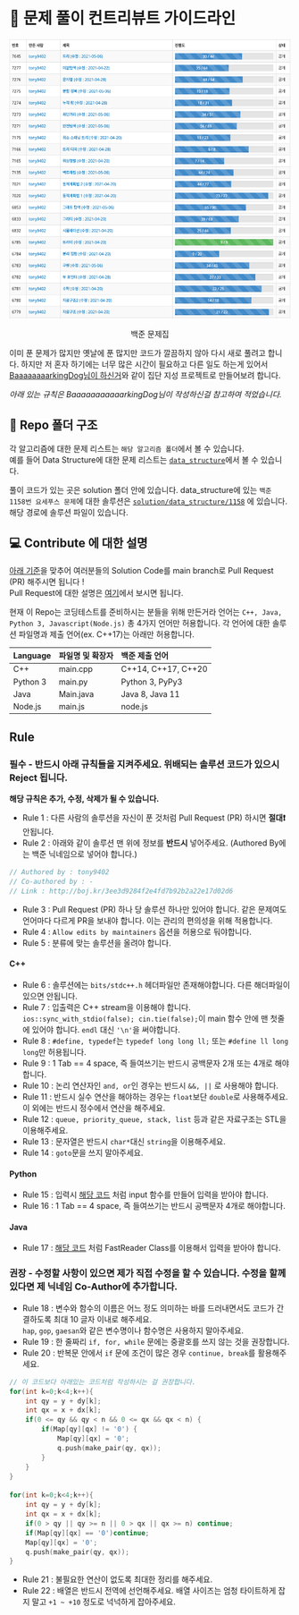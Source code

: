 # 📕 문제 풀이 컨트리뷰트 가이드라인

<!-- 1694 x 1588 (1.06675 : 1) -->
<p align="center">
  <img src="./assets/image/image_problems.png" alt="problems" height="500px" width="533px"/>
  <p align="center">백준 문제집</p>
</p>

이미 푼 문제가 많지만 옛날에 푼 많지만 코드가 깔끔하지 않아 다시 새로 풀려고 합니다. 하지만 저 혼자 하기에는 너무 많은 시간이 필요하고 다른 일도 하는게 있어서 [BaaaaaaaarkingDog님이 하신거](https://github.com/encrypted-def/basic-algo-lecture/blob/master/solution-request.md)와 같이 집단 지성 프로젝트로 만들어보려 합니다.  

*아래 있는 규칙은 BaaaaaaaaaaarkingDog님이 작성하신걸 참고하여 적었습니다.*


## 📁 Repo 폴더 구조

각 알고리즘에 대한 문제 리스트는 ```해당 알고리즘 폴더```에서 볼 수 있습니다.  
예를 들어 Data Structure에 대한 문제 리스트는 [```data_structure```](https://github.com/tony9402/baekjoon/tree/main/data_structure)에서 볼 수 있습니다.  

풀이 코드가 있는 곳은 solution 폴더 안에 있습니다. data_structure에 있는 ```백준 1158번 요세푸스 문제```에 대한 솔루션은 [```solution/data_structure/1158```](https://github.com/tony9402/baekjoon/tree/main/solution/data_structure/1158) 에 있습니다. 해당 경로에 솔루션 파일이 있습니다.


## 💻 Contribute 에 대한 설명

[아래 기준](#rule)을 맞추어 여러분들의 Solution Code를 main branch로 Pull Request (PR) 해주시면 됩니다 !  
Pull Request에 대한 설명은 [여기](https://wayhome25.github.io/git/2017/07/08/git-first-pull-request-story/)에서 보시면 됩니다.

현재 이 Repo는 코딩테스트를 준비하시는 분들을 위해 만든거라 언어는 ```C++, Java, Python 3, Javascript(Node.js)``` 총 4가지 언어만 허용합니다. 각 언어에 대한 솔루션 파일명과 제출 언어(ex. C++17)는 아래만 허용합니다.

| Language | 파일명 및 확장자 | 백준 제출 언어      |
| :------- | :--------------- | :------------------ |
| C++      | main.cpp         | C++14, C++17, C++20 |
| Python 3 | main.py          | Python 3, PyPy3     |
| Java     | Main.java        | Java 8, Java 11     |
| Node.js  | main.js          | node.js             |

## Rule

### 필수 - 반드시 아래 규칙들을 지켜주세요. 위배되는 솔루션 코드가 있으시 Reject 됩니다.

**해당 규칙은 추가, 수정, 삭제가 될 수 있습니다.**

- Rule 1 : 다른 사람의 솔루션을 자신이 푼 것처럼 Pull Request (PR) 하시면 **절대❗️** 안됩니다.
- Rule 2 : 아래와 같이 솔루션 맨 위에 정보를 **반드시** 넣어주세요. (Authored By에는 백준 닉네임으로 넣어야 합니다.)

```cpp
// Authored by : tony9402
// Co-authored by : -
// Link : http://boj.kr/3ee3d9284f2e4fd7b92b2a22e17d02d6
```

- Rule 3 : Pull Request (PR) 하나 당 솔루션 하나만 있어야 합니다. 같은 문제여도 언어마다 다르게 PR을 보내야 합니다. 이는 관리의 편의성을 위해 적용합니다.
- Rule 4 : `Allow edits by maintainers` 옵션을 허용으로 둬야합니다.
- Rule 5 : 분류에 맞는 솔루션을 올려야 합니다.

#### C++

- Rule 6 : 솔루션에는 `bits/stdc++.h` 헤더파일만 존재해야합니다. 다른 해더파일이 있으면 안됩니다.  
- Rule 7 : 입출력은 C++ stream을 이용해야 합니다. `ios::sync_with_stdio(false); cin.tie(false);`이 main 함수 안에 맨 첫줄에 있어야 합니다. `endl` 대신 `'\n'`을 써야합니다.  
- Rule 8 : `#define, typedef`는 `typedef long long ll;` 또는 `#define ll long long`만 허용됩니다.  
- Rule 9 : 1 Tab == 4 space, 즉 들여쓰기는 반드시 공백문자 2개 또는 4개로 해야합니다.  
- Rule 10 : 논리 연산자인 `and, or`인 경우는 반드시 `&&, ||` 로 사용해야 합니다.  
- Rule 11 : 반드시 실수 연산을 해야하는 경우는 `float`보단 `double`로 사용해주세요. 이 외에는 반드시 정수에서 연산을 해주세요.
- Rule 12 : `queue, priority_queue, stack, list` 등과 같은 자료구조는 STL을 이용해주세요.
- Rule 13 : 문자열은 반드시 `char*`대신 `string`을 이용해주세요. <!--*-->
- Rule 14 : `goto`문을 쓰지 말아주세요.

#### Python

- Rule 15 : 입력시 [해당 코드](http://boj.kr/e94b3c2e8dce4332b75806ff58c2981d) 처럼 input 함수를 만들어 입력을 받아야 합니다.
- Rule 16 : 1 Tab == 4 space, 즉 들여쓰기는 반드시 공백문자 4개로 해야합니다.  

#### Java

- Rule 17 : [해당 코드](http://boj.kr/474912cdad044873b6aa14e34643f7b7) 처럼 FastReader Class를 이용해서 입력을 받아야 합니다.

### 권장 - 수정할 사항이 있으면 제가 직접 수정을 할 수 있습니다. 수정을 할께 있다면 제 닉네임 Co-Author에 추가합니다.

- Rule 18 : 변수와 함수의 이름은 어느 정도 의미하는 바를 드러내면서도 코드가 간결하도록 최대 10 글자 이내로 해주세요.  
  `hap`, `gop`, `gaesan`와 같은 변수명이나 함수명은 사용하지 말아주세요.
- Rule 19 : 한 줄짜리 `if, for, while` 문에는 중괄호를 쓰지 않는 것을 권장합니다.
- Rule 20 : 반복문 안에서 `if` 문에 조건이 많은 경우 `continue, break`를 활용해주세요.  

```cpp
// 이 코드보다 아래있는 코드처럼 작성하시는 걸 권장합니다.
for(int k=0;k<4;k++){
    int qy = y + dy[k];
    int qx = x + dx[k];
    if(0 <= qy && qy < n && 0 <= qx && qx < n) {
        if(Map[qy][qx] != '0') {
            Map[qy][qx] = '0';
            q.push(make_pair(qy, qx));
        }
    }
}

for(int k=0;k<4;k++){
    int qy = y + dy[k];
    int qx = x + dx[k];
    if(0 > qy || qy >= n || 0 > qx || qx >= n) continue;
    if(Map[qy][qx] == '0')continue;
    Map[qy][qx] = '0';
    q.push(make_pair(qy, qx));
}
```
- Rule 21 : 불필요한 연산이 없도록 최대한 정리를 해주세요.
- Rule 22 : 배열은 반드시 전역에 선언해주세요. 배열 사이즈는 엄청 타이트하게 잡지 말고 `+1 ~ +10` 정도로 넉넉하게 잡아주세요.
